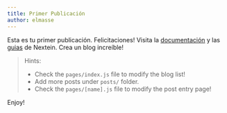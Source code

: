 ```yaml
---
title: Primer Publicación
author: elmasse
---
```


Esta es tu primer publicación. Felicitaciones! Visita la [documentación](https://nextein.elmasse.io/docs) y las [guias](https://nextein.elmasse.io/guides) de Nextein. Crea un blog increíble!

> Hints:
> - Check the `pages/index.js` file to modify the blog list! 
> - Add more posts under `posts/` folder.
> - Check the `pages/[name].js` file to modify the post entry page!

Enjoy!
